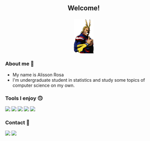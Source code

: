  



<h2 align="center"> Welcome! </h2>
<h3>
  <p align="center"><img align="center" src="https://github.com/AlissonRP/DATA_SETS/blob/master/PngItem_1249442.png" height="110px" /></p>
</h3>

### About me :thinking:
* My name is Alisson Rosa  
* I'm undergraduate student in statistics and  study some topics of computer science on my own.






 	
### Tools I enjoy 🙃

![](https://img.shields.io/badge/Code-R-informational?style=flat&logo=R&logoColor=white&color=161C3D)
![](https://img.shields.io/badge/Code-Python-informational?style=flat&logo=python&logoColor=white&color=161C3D)
![](https://img.shields.io/badge/Code-Markdown-informational?style=flat&logo=Markdown&logoColor=white&color=161C3D)
![](https://img.shields.io/badge/Editor-VScode-informational?style=flat&logo=Vim%20Code&logoColor=white&color=161C3D)
![](https://img.shields.io/badge/Code-Git-informational?style=flat&logo=Git&logoColor=white&color=161C3D)

### Contact 💬
<div> 
 <a href = "https://twitter.com/fuzzys3t"><img src="https://img.shields.io/badge/Twitter-informational?style=flat&logo=Twitter&logoColor=white&color=25253C" target="_blank"></a>
  <a href="https://www.kaggle.com/alisson987" target="_blank"><img src="https://img.shields.io/badge/Kaggle-informational?style=flat&logo=Kaggle&logoColor=white&color=25253C" target="_blank"></a>
